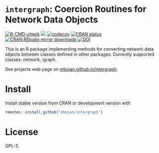 # `intergraph`: Coercion Routines for Network Data Objects

<!-- badges: start -->
[![R-CMD-check](https://github.com/mbojan/intergraph/actions/workflows/R-CMD-check.yaml/badge.svg)](https://github.com/mbojan/intergraph/actions/workflows/R-CMD-check.yaml)
[![](https://www.r-pkg.org/badges/version/intergraph)](https://www.r-pkg.org/pkg/intergraph)
[![codecov](https://codecov.io/gh/mbojan/intergraph/branch/master/graph/badge.svg)](https://codecov.io/gh/mbojan/intergraph)
[![CRAN
status](https://www.r-pkg.org/badges/version/intergraph)](https://CRAN.R-project.org/package=intergraph)
[![CRAN RStudio mirror downloads](https://cranlogs.r-pkg.org/badges/intergraph)](https://www.r-pkg.org/pkg/intergraph)
[![DOI](https://zenodo.org/badge/doi/10.5281/zenodo.19148.svg)](https://dx.doi.org/10.5281/zenodo.19148)
<!-- badges: end -->

This is an R package implementing methods for converting network data objects
between classes defined in other packages. Currently supported classes:
network, igraph.

See projects web page on [mbojan.github.io/intergraph](https://mbojan.github.io/intergraph/).



# Install

Install stable version from CRAN or development version with

```r
remotes::install_github("mbojan/intergraph")
```


# License

GPL-3.

